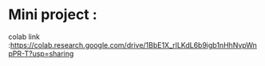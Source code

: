 # Mini project :

colab link :https://colab.research.google.com/drive/1BbE1X_rlLKdL6b9igb1nHhNvpWnpPR-T?usp=sharing

